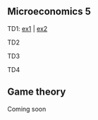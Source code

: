
## Microeconomics 5

TD1: [ex1](https://mybinder.org/v2/gh/antoine-jacquet/mybinder/f410eb419874583a55d652a916c78344239baa4d?filepath=Teaching%2FMicro%C3%A9conomie%205%2Fmicro5-TD1-ex1.ipynb) \| [ex2](https://mybinder.org/v2/gh/antoine-jacquet/mybinder/f410eb419874583a55d652a916c78344239baa4d?filepath=Teaching%2FMicro%C3%A9conomie%205%2Fmicro5-TD1-ex2.ipynb)

TD2

TD3

TD4


## Game theory

Coming soon

